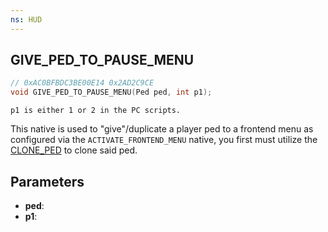 ```yaml
---
ns: HUD
---
```

## GIVE_PED_TO_PAUSE_MENU

```c
// 0xAC0BFBDC3BE00E14 0x2AD2C9CE
void GIVE_PED_TO_PAUSE_MENU(Ped ped, int p1);
```

```
p1 is either 1 or 2 in the PC scripts.  
```


This native is used to "give"/duplicate a player ped to a frontend menu as configured via the `ACTIVATE_FRONTEND_MENU` native, you first must utilize the [CLONE_PED](https://docs.fivem.net/natives/?_0xEF29A16337FACADB) to clone said ped.


## Parameters
* **ped**: 
* **p1**: 

